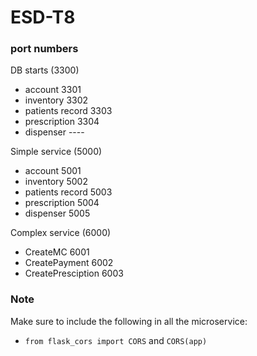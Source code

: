 # ESD-T8

### port numbers
DB starts (3300)
- account 3301
- inventory 3302
- patients record 3303
- prescription 3304
- dispenser ----

Simple service (5000)
- account 5001
- inventory 5002
- patients record 5003
- prescription 5004
- dispenser 5005

Complex service (6000)
- CreateMC 6001
- CreatePayment 6002
- CreatePresciption 6003

### Note

Make sure to include the following in all the microservice:
- ```from flask_cors import CORS``` and ```CORS(app)``` 

